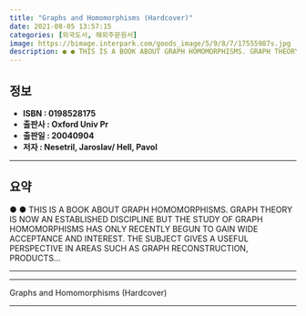 ```yaml
---
title: "Graphs and Homomorphisms (Hardcover)"
date: 2021-08-05 13:57:15
categories: [외국도서, 해외주문원서]
image: https://bimage.interpark.com/goods_image/5/9/8/7/17555987s.jpg
description: ● ● THIS IS A BOOK ABOUT GRAPH HOMOMORPHISMS. GRAPH THEORY IS NOW AN ESTABLISHED DISCIPLINE BUT THE STUDY OF GRAPH HOMOMORPHISMS HAS ONLY RECENTLY BEGUN TO GA
---
```


## **정보**

- **ISBN : 0198528175**
- **출판사 : Oxford Univ Pr**
- **출판일 : 20040904**
- **저자 : Nesetril, Jaroslav/ Hell, Pavol**

------



## **요약**

●  ●  THIS IS A BOOK ABOUT GRAPH HOMOMORPHISMS. GRAPH THEORY IS NOW AN ESTABLISHED DISCIPLINE BUT THE STUDY OF GRAPH HOMOMORPHISMS HAS ONLY RECENTLY BEGUN TO GAIN WIDE ACCEPTANCE AND INTEREST. THE SUBJECT GIVES A USEFUL PERSPECTIVE IN AREAS SUCH AS GRAPH RECONSTRUCTION, PRODUCTS... 

------



------


Graphs and Homomorphisms (Hardcover) 

------



